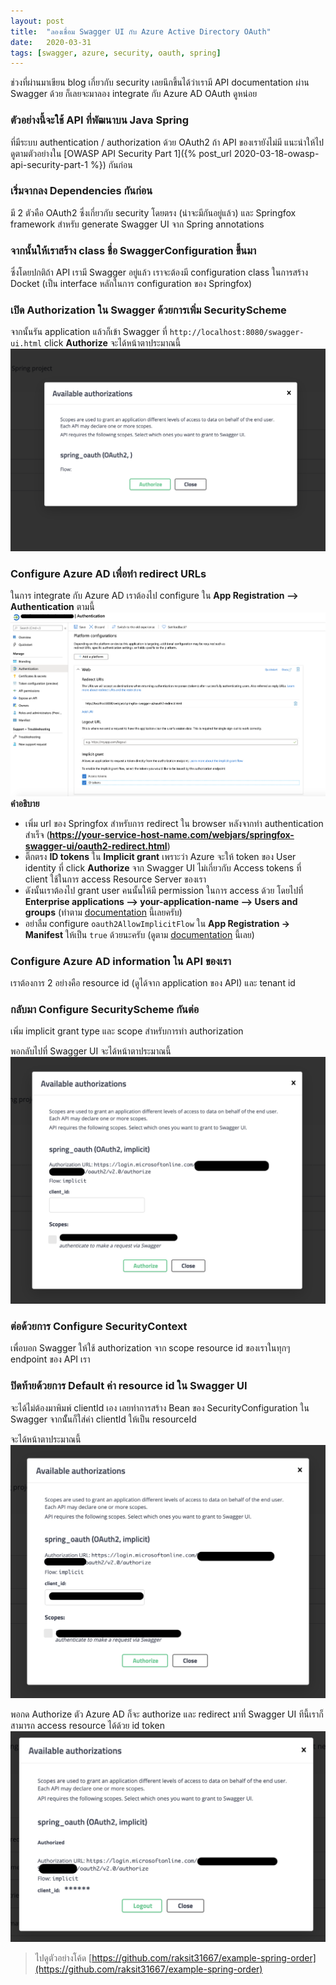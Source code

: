 ```yaml
---
layout: post
title:  "ลองเชื่อม Swagger UI กับ Azure Active Directory OAuth"
date:   2020-03-31
tags: [swagger, azure, security, oauth, spring]
---
```

ช่วงที่ผ่านมาเขียน blog เกี่ยวกับ security เลยนึกขึ้นได้ว่าเรามี API documentation ผ่าน Swagger ด้วย ก็เลยจะมาลอง integrate กับ Azure AD OAuth ดูหน่อย

### ตัวอย่างนี้จะใช้ API ที่พัฒนาบน Java Spring
ที่มีระบบ authentication / authorization ด้วย OAuth2 ถ้า API ของเรายังไม่มี แนะนำให้ไปดูตามตัวอย่างใน [OWASP API Security Part 1]({% post_url 2020-03-18-owasp-api-security-part-1 %}) กันก่อน
<script src="https://gist.github.com/raksit31667/d1d266bf42651706b59a816d420ff6fd.js"></script>

### เริ่มจากลง Dependencies กันก่อน
มี 2 ตัวคือ OAuth2 ซึ่งเกี่ยวกับ security โดยตรง (น่าจะมีกันอยู่แล้ว) และ Springfox framework สำหรับ generate Swagger UI จาก Spring annotations
<script src="https://gist.github.com/raksit31667/c51b9a97ca486b712e239051e8e91f04.js"></script>

### จากนั้นให้เราสร้าง class ชื่อ SwaggerConfiguration ขึ้นมา
ซึ่งโดยปกติถ้า API เรามี Swagger อยู่แล้ว เราจะต้องมี configuration class ในการสร้าง Docket (เป็น interface หลักในการ configuration ของ Springfox)
<script src="https://gist.github.com/raksit31667/9799ccbcadef9239f3369f20bccadf6f.js"></script>

### เปิด Authorization ใน Swagger ด้วยการเพิ่ม SecurityScheme
<script src="https://gist.github.com/raksit31667/7b189ed9ac78e504962fc01c1396d15f.js"></script>

จากนั้นรัน application แล้วก็เข้า Swagger ที่ `http://localhost:8080/swagger-ui.html` click **Authorize** จะได้หน้าตาประมาณนี้
![Swagger UI 1](/assets/2020-03-31-swagger-ui-1.png)

### Configure Azure AD เพื่อทำ redirect URLs
ในการ integrate กับ Azure AD เราต้องไป configure ใน **App Registration --> Authentication** ตามนี้
![Azure AD Authentication Web Settings](/assets/2020-03-31-azure-ad-authentication-web-settings.png)
**คำอธิบาย**
- เพิ่ม url ของ Springfox สำหรับการ redirect ใน browser หลังจากทำ authentication สำเร็จ (**https://your-service-host-name.com/webjars/springfox-swagger-ui/oauth2-redirect.html**)
- ติ๊กตรง **ID tokens** ใน **Implicit grant** เพราะว่า Azure จะให้ token ของ User identity ที่ click **Authorize** จาก Swagger UI ไม่เกี่ยวกับ Access tokens ที่ client ใช้ในการ access Resource Server ของเรา 
- ดังนั้นเราต้องไป grant user คนนั้นให้มี permission ในการ access ด้วย โดยไปที่ **Enterprise applications --> your-application-name --> Users and groups** (ทำตาม [documentation](https://docs.microsoft.com/en-us/azure/active-directory/manage-apps/assign-user-or-group-access-portal) นี้เลยครับ)
- อย่าลืม configure `oauth2AllowImplicitFlow` ใน **App Registration -> Manifest** ให้เป็น `true` ด้วยนะครับ (ดูตาม [documentation](https://docs.microsoft.com/en-us/azure/active-directory/develop/reference-app-manifest#oauth2allowimplicitflow-attribute) นี้เลย)

### Configure Azure AD information ใน API ของเรา
เราต้องการ 2 อย่างคือ resource id (ดูได้จาก application ของ API) และ tenant id
<script src="https://gist.github.com/raksit31667/762fa54605a0892cad57d449e2a748b1.js"></script>

### กลับมา Configure SecurityScheme กันต่อ
เพิ่ม implicit grant type และ scope สำหรับการทำ authorization
<script src="https://gist.github.com/raksit31667/6a9965811ee5cec066d1b3457efa9158.js"></script>

พอกลับไปที่ Swagger UI จะได้หน้าตาประมาณนี้
![Swagger UI 2](/assets/2020-03-31-swagger-ui-2.png)

### ต่อด้วยการ Configure SecurityContext
เพื่อบอก Swagger ให้ใช้ authorization จาก scope resource id ของเราในทุกๆ endpoint ของ API เรา
<script src="https://gist.github.com/raksit31667/fcf113aee17a8c201b9cb317e30f9823.js"></script>

### ปิดท้ายด้วยการ Default ค่า resource id ใน Swagger UI
จะได้ไม่ต้องมาพิมพ์ clientId เอง เลยทำการสร้าง Bean ของ SecurityConfiguration ใน Swagger จากนัั้นก็ใส่ค่า clientId ให้เป็น resourceId
<script src="https://gist.github.com/raksit31667/f8442c8fb470f2fc5d94f3aede7b2725.js"></script>

จะได้หน้าตาประมาณนี้
![Swagger UI 3](/assets/2020-03-31-swagger-ui-3.png)

พอกด Authorize ตัว Azure AD ก็จะ authorize และ redirect มาที่ Swagger UI ทีนี้เราก็สามารถ access resource ได้ด้วย id token
 ![Swagger UI 4](/assets/2020-03-31-swagger-ui-4.png)

 > ไปดูตัวอย่างโค้ด [https://github.com/raksit31667/example-spring-order](https://github.com/raksit31667/example-spring-order)






